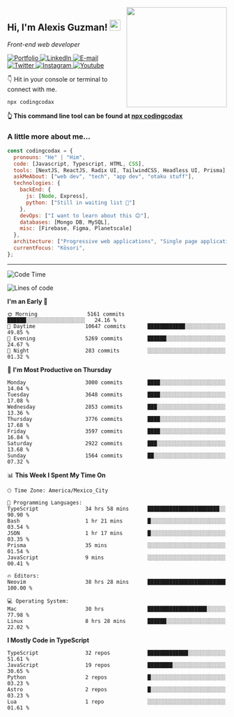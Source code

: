 <img align='right' src="https://media.giphy.com/media/M9gbBd9nbDrOTu1Mqx/giphy.gif" width="230">
<h2>Hi, I'm Alexis Guzman! <img src="https://media.giphy.com/media/hvRJCLFzcasrR4ia7z/giphy.gif" width="25px"></h2>
<p><em>Front-end web developer</em></p>

<p>
  <a href='https://www.codingcodax.dev' target='_blank'>
    <img alt='Portfolio' src='https://img.shields.io/badge/Portfolio-black?logo=vercel&style=flat-square'>
  </a>
  <a href='https://linkedin.com/in/codingcodax' target='_blank'>
    <img alt='LinkedIn' src='https://img.shields.io/badge/LinkedIn-black?logo=LinkedIn&style=flat-square'>
  </a>
  <a href='mailto:hello@codingcodax.com' target='_blank'>
    <img alt='E-mail' src='https://img.shields.io/badge/Email-black?logo=Gmail&style=flat-square'>
  </a>
  <a href='https://twitter.com/codingcodax' target='_blank'>
    <img alt='Twitter' src='https://img.shields.io/badge/Twitter-black?logo=Twitter&style=flat-square'>
  </a>
  <a href='https://www.instagram.com/codingcodax' target='_blank'>
    <img alt='Instagram' src='https://img.shields.io/badge/Instagram-black?logo=Instagram&style=flat-square'>
  </a>
  <a href='https://www.youtube.com/@codingcodax' target='_blank'>
    <img alt='Youtube' src='https://img.shields.io/badge/YouTube-black?logo=Youtube&style=flat-square'>
  </a>
</p>

👇 Hit in your console or terminal to connect with me.

```bash
npx codingcodax
```
**👆 This command line tool can be found at [npx codingcodax](https://github.com/codingcodax/npx-codingcodax)**

<h3>A little more about me...</h3>

```javascript
const codingcodax = {
  pronouns: "He" | "Him",
  code: [Javascript, Typescript, HTML, CSS],
  tools: [NextJS, ReactJS, Radix UI, TailwindCSS, Headless UI, Prisma],
  askMeAbout: ["web dev", "tech", "app dev", "otaku stuff"],
  technologies: {
    backEnd: {
      js: [Node, Express],
      python: ["Still in waiting list 🥲"]
    },
    devOps: ["I want to learn about this 😊"],
    databases: [Mongo DB, MySQL],
    misc: [Firebase, Figma, Planetscale]
  },
  architecture: ["Progressive web applications", "Single page applications"],
  currentFocus: "Kōsori",
};
```

---

<!--START_SECTION:waka-->
![Code Time](http://img.shields.io/badge/Code%20Time-2%2C463%20hrs%2042%20mins-blue)

![Lines of code](https://img.shields.io/badge/From%20Hello%20World%20I%27ve%20Written-9.3%20million%20lines%20of%20code-blue)

**I'm an Early 🐤** 

```text
🌞 Morning                5161 commits        ██████░░░░░░░░░░░░░░░░░░░   24.16 % 
🌆 Daytime                10647 commits       ████████████░░░░░░░░░░░░░   49.85 % 
🌃 Evening                5269 commits        ██████░░░░░░░░░░░░░░░░░░░   24.67 % 
🌙 Night                  283 commits         ░░░░░░░░░░░░░░░░░░░░░░░░░   01.32 % 
```
📅 **I'm Most Productive on Thursday** 

```text
Monday                   3000 commits        ████░░░░░░░░░░░░░░░░░░░░░   14.04 % 
Tuesday                  3648 commits        ████░░░░░░░░░░░░░░░░░░░░░   17.08 % 
Wednesday                2853 commits        ███░░░░░░░░░░░░░░░░░░░░░░   13.36 % 
Thursday                 3776 commits        ████░░░░░░░░░░░░░░░░░░░░░   17.68 % 
Friday                   3597 commits        ████░░░░░░░░░░░░░░░░░░░░░   16.84 % 
Saturday                 2922 commits        ███░░░░░░░░░░░░░░░░░░░░░░   13.68 % 
Sunday                   1564 commits        ██░░░░░░░░░░░░░░░░░░░░░░░   07.32 % 
```


📊 **This Week I Spent My Time On** 

```text
🕑︎ Time Zone: America/Mexico_City

💬 Programming Languages: 
TypeScript               34 hrs 58 mins      ███████████████████████░░   90.90 % 
Bash                     1 hr 21 mins        █░░░░░░░░░░░░░░░░░░░░░░░░   03.54 % 
JSON                     1 hr 17 mins        █░░░░░░░░░░░░░░░░░░░░░░░░   03.35 % 
Prisma                   35 mins             ░░░░░░░░░░░░░░░░░░░░░░░░░   01.54 % 
JavaScript               9 mins              ░░░░░░░░░░░░░░░░░░░░░░░░░   00.41 % 

🔥 Editors: 
Neovim                   38 hrs 28 mins      █████████████████████████   100.00 % 

💻 Operating System: 
Mac                      30 hrs              ███████████████████░░░░░░   77.98 % 
Linux                    8 hrs 28 mins       ██████░░░░░░░░░░░░░░░░░░░   22.02 % 
```

**I Mostly Code in TypeScript** 

```text
TypeScript               32 repos            █████████████░░░░░░░░░░░░   51.61 % 
JavaScript               19 repos            ████████░░░░░░░░░░░░░░░░░   30.65 % 
Python                   2 repos             █░░░░░░░░░░░░░░░░░░░░░░░░   03.23 % 
Astro                    2 repos             █░░░░░░░░░░░░░░░░░░░░░░░░   03.23 % 
Lua                      1 repo              ░░░░░░░░░░░░░░░░░░░░░░░░░   01.61 % 
```




<!--END_SECTION:waka-->
